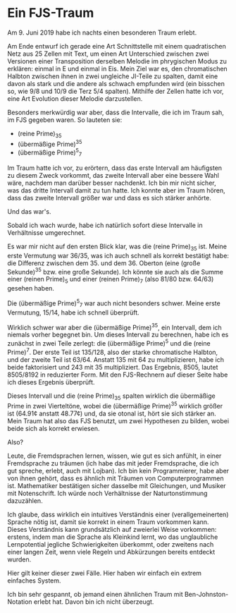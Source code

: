 # Ein FJS-Traum

Am 9. Juni 2019 habe ich nachts einen besonderen Traum erlebt.

Am Ende entwurf ich gerade eine Art Schnittstelle mit einem quadratischen Netz aus 25 Zellen mit Text, um einen Art Unterschied zwischen zwei Versionen einer Transposition derselben Melodie im phrygischen Modus zu erklären: einmal in E und einmal in Eis. Mein Ziel war es, den chromatischen Halbton zwischen ihnen in zwei ungleiche JI-Teile zu spalten, damit eine davon als stark und die andere als schwach empfunden wird (ein bisschen so, wie 9/8 und 10/9 die Terz 5/4 spalten). Mithilfe der Zellen hatte ich vor, eine Art Evolution dieser Melodie darzustellen.

Besonders merkwürdig war aber, dass die Intervalle, die ich im Traum sah, im FJS gegeben waren. So lauteten sie:

- (reine Prime)<sub>35</sub>
- (übermäßige Prime)<sup>35</sup>
- (übermäßige Prime)<sup>5</sup><sub>7</sub>

Im Traum hatte ich vor, zu erörtern, dass das erste Intervall am häufigsten zu diesem Zweck vorkommt, das zweite Intervall aber eine bessere Wahl wäre, nachdem man darüber besser nachdenkt. Ich bin mir nicht sicher, was das dritte Intervall damit zu tun hatte. Ich konnte aber im Traum hören, dass das zweite Intervall größer war und dass es sich stärker anhörte.

Und das war's.

Sobald ich wach wurde, habe ich natürlich sofort diese Intervalle in Verhältnisse umgerechnet.

Es war mir nicht auf den ersten Blick klar, was die (reine Prime)<sub>35</sub> ist. Meine erste Vermutung war 36/35, was ich auch schnell als korrekt bestätigt habe: die Differenz zwischen dem 35. und dem 36. Oberton (eine (große Sekunde)<sup>35</sup> bzw. eine große Sekunde). Ich könnte sie auch als die Summe einer (reinen Prime)<sub>5</sub> und einer (reinen Prime)<sub>7</sub> (also 81/80 bzw. 64/63) gesehen haben.

Die (übermäßige Prime)<sup>5</sup><sub>7</sub> war auch nicht besonders schwer. Meine erste Vermutung, 15/14, habe ich schnell überprüft.

Wirklich schwer war aber die (übermäßige Prime)<sup>35</sup>, ein Intervall, dem ich niemals vorher begegnet bin. Um dieses Intervall zu berechnen, habe ich es zunächst in zwei Teile zerlegt: die (übermäßige Prime)<sup>5</sup> und die (reine Prime)<sup>7</sup>. Der erste Teil ist 135/128, also der starke chromatische Halbton, und der zweite Teil ist 63/64. Anstatt 135 mit 64 zu multiplizieren, habe ich beide faktorisiert und 243 mit 35 multipliziert. Das Ergebnis, 8505, lautet 8505/8192 in reduzierter Form. Mit den FJS-Rechnern auf dieser Seite habe ich dieses Ergebnis überprüft.

Dieses Intervall und die (reine Prime)<sub>35</sub> spalten wirklich die übermäßige Prime in zwei Vierteltöne, wobei die (übermäßige Prime)<sup>35</sup> wirklich größer ist (64.91¢ anstatt 48.77¢) und, da sie otonal ist, hört sie sich stärker an. Mein Traum hat also das FJS benutzt, um zwei Hypothesen zu bilden, wobei beide sich als korrekt erwiesen.

Also?

Leute, die Fremdsprachen lernen, wissen, wie gut es sich anfühlt, in einer Fremdsprache zu träumen (ich habe das mit jeder Fremdsprache, die ich gut spreche, erlebt, auch mit Lojban). Ich bin kein Programmierer, habe aber von ihnen gehört, dass es ähnlich mit Träumen von Computerprogrammen ist. Mathematiker bestätigen sicher dasselbe mit Gleichungen, und Musiker mit Notenschrift. Ich würde noch Verhältnisse der Naturtonstimmung dazuzählen.

Ich glaube, dass wirklich ein intuitives Verständnis einer (verallgemeinerten) Sprache nötig ist, damit sie korrekt in einem Traum vorkommen kann. Dieses Verständnis kann grundsätzlich auf zweierlei Weise vorkommen: erstens, indem man die Sprache als Kleinkind lernt, wo das unglaubliche Lernpotential jegliche Schwierigkeiten überkommt, oder zweitens nach einer langen Zeit, wenn viele Regeln und Abkürzungen bereits entdeckt wurden.

Hier gilt keiner dieser zwei Fälle. Hier haben wir einfach ein extrem einfaches System.

Ich bin sehr gespannt, ob jemand einen ähnlichen Traum mit Ben-Johnston-Notation erlebt hat. Davon bin ich nicht überzeugt.
